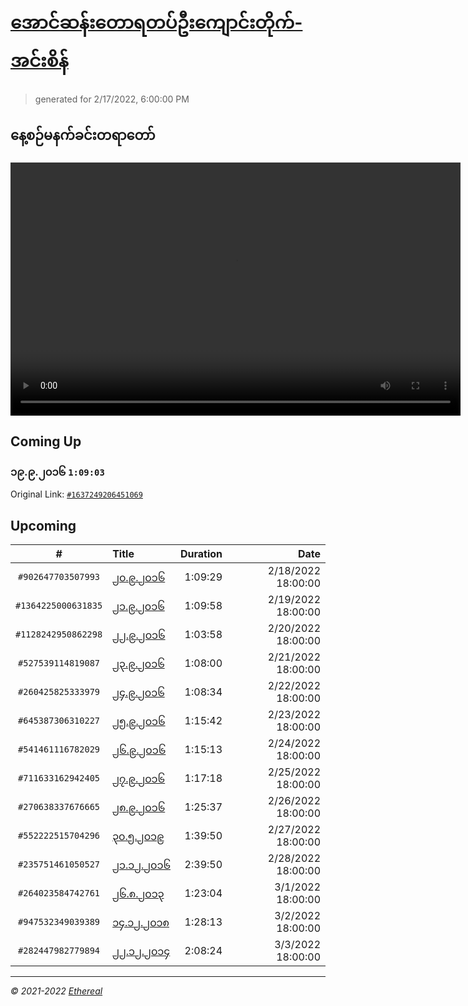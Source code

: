 # [အောင်ဆန်းတောရတပ်ဦးကျောင်းတိုက်-အင်းစိန်](https://www.facebook.com/655653464834259)

> generated for 2/17/2022, 6:00:00 PM

## နေ့စဉ်မနက်ခင်းတရာတော်

<video type="video/mp4" src="https://storage.googleapis.com/mogok-aungsan.appspot.com/public/dhamma/videos/output.mp4" width="720" height="405" preload="auto" controls></video>

## Coming Up

### ၁၉.၉.၂၀၁၆ `1:09:03`

Original Link: [`#1637249206451069`](https://www.facebook.com/655653464834259/videos/1637249206451069)

## Upcoming

| # | Title | Duration | Date |
|:-----:|:------|---------:|-------------:|
| `#902647703507993` | [၂၀.၉.၂၀၁၆](https://www.facebook.com/655653464834259/videos/902647703507993) | 1:09:29 | 2/18/2022 18:00:00 |
| `#1364225000631835` | [၂၁.၉.၂၀၁၆](https://www.facebook.com/655653464834259/videos/1364225000631835) | 1:09:58 | 2/19/2022 18:00:00 |
| `#1128242950862298` | [၂၂.၉.၂၀၁၆](https://www.facebook.com/655653464834259/videos/1128242950862298) | 1:03:58 | 2/20/2022 18:00:00 |
| `#527539114819087` | [၂၃.၉.၂၀၁၆](https://www.facebook.com/655653464834259/videos/527539114819087) | 1:08:00 | 2/21/2022 18:00:00 |
| `#260425825333979` | [၂၄.၉.၂၀၁၆](https://www.facebook.com/655653464834259/videos/260425825333979) | 1:08:34 | 2/22/2022 18:00:00 |
| `#645387306310227` | [၂၅.၉.၂၀၁၆](https://www.facebook.com/655653464834259/videos/645387306310227) | 1:15:42 | 2/23/2022 18:00:00 |
| `#541461116782029` | [၂၆.၉.၂၀၁၆](https://www.facebook.com/655653464834259/videos/541461116782029) | 1:15:13 | 2/24/2022 18:00:00 |
| `#711633162942405` | [၂၇.၉.၂၀၁၆](https://www.facebook.com/655653464834259/videos/711633162942405) | 1:17:18 | 2/25/2022 18:00:00 |
| `#270638337676665` | [၂၈.၉.၂၀၁၆](https://www.facebook.com/655653464834259/videos/270638337676665) | 1:25:37 | 2/26/2022 18:00:00 |
| `#552222515704296` | [၃၀.၅.၂၀၁၉](https://www.facebook.com/655653464834259/videos/552222515704296) | 1:39:50 | 2/27/2022 18:00:00 |
| `#235751461050527` | [၂၁.၁၂.၂၀၁၆](https://www.facebook.com/655653464834259/videos/235751461050527) | 2:39:50 | 2/28/2022 18:00:00 |
| `#264023584742761` | [၂၆.၈.၂၀၁၃](https://www.facebook.com/655653464834259/videos/264023584742761) | 1:23:04 | 3/1/2022 18:00:00 |
| `#947532349039389` | [၁၄.၁၂.၂၀၁၈](https://www.facebook.com/655653464834259/videos/947532349039389) | 1:28:13 | 3/2/2022 18:00:00 |
| `#282447982779894` | [၂၂.၁၂.၂၀၁၄](https://www.facebook.com/655653464834259/videos/282447982779894) | 2:08:24 | 3/3/2022 18:00:00 |

---

_&copy; 2021-2022 [Ethereal](https://github.com/etherealtech)_